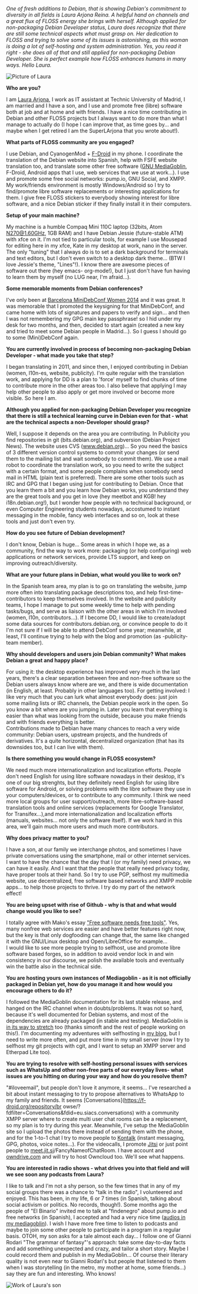 <!-- 
.. title: Interviews with FLOSS developers: Laura Arjona
.. slug: interviews-with-floss-developers-laura-arjona
.. date: 2015-03-20 21:35:36 UTC+02:00
.. tags: larjona, debian, floss
.. link: 
.. description: 
.. type: text
-->

_One of fresh additions to Debian, that is showing Debian's commitment to
diversity in all fields is Laura Arjona Reina. A helpful hand on channels and
a great flux of FLOSS energy she brings with herself. Although applied for
non-packaging Debian Developer status, Laura does recognize that there are
still some technical aspects what must grasp on. Her dedication to FLOSS and
trying to solve some of its issues is astonishing, as this woman is doing a
lot of self-hosting and system administration. Yes, you read it right - she
does all of that and still applied for non-packaging Debian Developer. She is
perfect example how FLOSS enhances humans in many ways. Hello Laura._

<!-- TEASER_END -->

![Picture of Laura](../images/larjona.png)

**Who are you?**

I am [Laura Arjona](https://wiki.debian.org/LauraArjona), I work as IT
assistant at Technic University of Madrid, I am married and I have a son, and
I use and promote free (libre) software both at job and at home and with
friends. I have a nice time contributing in Debian and other FLOSS projects
but I always want to do more than what I manage to actually do (I hope I can
improve that, as time goes by... and maybe when I get retired I am the
SuperLArjona that you wrote about!).

**What parts of FLOSS community are you engaged?**

I use Debian, and CyanogenMod + [F-Droid](https://f-droid.org) in my phone. I
coordinate the translation of the Debian website into Spanish, help with FSFE
website translation too, and translate some other free software ([GNU
MediaGoblin](http://mediagoblin.org), F-Droid, Android apps that I use, web
services that we use at work...). I use and promote some free social networks:
pump.io, GNU Social, and XMPP. My work/friends environment is mostly
Windows/Android so I try to find/promote libre software replacements or
interesting applications for them. I give free FLOSS stickers to everybody
showing interest for libre software, and a nice Debian sticker if they finally
install it in their computers.

**Setup of your main machine?**

My machine is a humble Compaq Mini 110C laptop (32bits, Atom N270@1.60GHz, 1GB
RAM) and I have Debian Jessie (future-stable ATM) with xfce on it. I'm not
tied to particular tools, for example I use Mousepad for editing here in my
xfce, Kate in my desktop at work, nano in the server. The only "tuning" that I
always do is to set a dark background for terminals and text editors, but I
don't even switch to a desktop dark theme... (BTW I love Jessie's theme,
"Lines"!). I know there are awesome pieces of software out there (hey emacs-
org-mode!), but I just don't have fun having to learn them by myself (no LUG
near, I'm afraid...).

**Some memorable moments from Debian conferences?**

I've only been at [Barcelona MiniDebConf Women
2014](http://bcn2014.mini.debconf.org/) and it was great. It was memorable
that I promoted the keysigning for that MiniDebConf, and came home with lots
of signatures and papers to verify and sign... and then I was not remembering
my GPG main key passphrase! so I hid under my desk for two months, and then,
decided to start again (created a new key and tried to meet some Debian people
in Madrid...). So I guess I should go to some (Mini)DebConf again.

**You are currently involved in process of becoming non-packaging Debian Developer - what made you take that step?**

I began translating in 2011, and since then, I enjoyed contributing in Debian
(women, l10n-es, website, publicity). I'm quite regular with the translation
work, and applying for DD is a plan to 'force' myself to find chunks of time
to contribute more in the other areas too. I also believe that applying I may
help other people to also apply or get more involved or become more visible.
So here I am.

**Although you applied for non-packaging Debian Developer you recognize that there is still a technical learning curve in Debian even for that - what are the technical aspects a non-Developer should grasp?**

Well, I suppose it depends on the area you are contributing. In Publicity you
find repositories in git (bits.debian.org), and subversion (Debian Project
News). The website uses CVS (www.debian.org)... So you need the basics of 3
different version control systems to commit your changes (or send them to the
mailing list and wait somebody to commit them). We use a mail robot to
coordinate the translation work, so you need to write the subject with a
certain format, and some people complains when somebody send mail in HTML
(plain text is preferred). There are some other tools such as IRC and GPG that
I began using just for contributing to Debian. Once that you learn them a bit
and you learn how Debian works, you understand they are the great tools and
you get in love (hey meetbot and KGB! hey i18n.debian.org!), but I wonder how
people with no technical background, or even Computer Engineering students
nowadays, accostumed to instant messaging in the mobile, fancy web interfaces
and so on, look at these tools and just don't even try.

**How do you see future of Debian development?**

I don't know, Debian is huge... Some areas in which I hope we, as a community,
find the way to work more: packaging (or help configuring) web applications or
network services, provide LTS support, and keep on improving
outreach/diversity.

**What are your future plans in Debian, what would you like to work on?**

In the Spanish team area, my plan is to go on translating the website, jump
more often into translating package descriptions too, and help first-time-
contributors to keep themselves involved. In the website and publicity teams,
I hope I manage to put some weekly time to help with pending tasks/bugs, and
serve as liaison with the other areas in which I'm involved (women, l10n,
contributors...). If I become DD, I would like to create/adopt some data
sources for contributors.debian.org, or convince people to do it I'm not sure
if I will be able to attend DebConf some year; meanwhile, at least, I'll
continue trying to help with the blog and promotion (as -publicity-team
member).

**Why should developers and users join Debian community? What makes Debian a great and happy place?**

For using it: the desktop experience has improved very much in the last years,
there's a clear separation between free and non-free software so the Debian
users always know where are we, and there is wide documentation (in English,
at least. Probably in other languages too). For getting involved: I like very
much that you can lurk what almost everybody does: just join some mailing
lists or IRC channels, the Debian people work in the open. So you know a bit
where are you jumping in. Later you learn that everything is easier than what
was looking from the outside, because you make friends and with friends
everything is better.  
Contributions made to Debian have many chances to reach a very wide community:
Debian users, upstream projects, and the hundreds of derivatives. It's a quite
horizontal, decentralized organization (that has its downsides too, but I can
live with them).

**Is there something you would change in FLOSS ecosystem?**

We need much more internationalization and localization efforts. People don't
need English for using libre software nowadays in their desktop, it's one of
our big strenghts, but they definitely need English for using libre software
for Android, or solving problems with the libre software they use in your
computers/devices, or to contribute to any community. I think we need more
local groups for user support/outreach, more libre-software-based translation
tools and online services (replacements for Google Translator, for
Transifex...),and more internationalization and localization efforts (manuals,
websites... not only the software itself). If we work hard in this area, we'll
gain much more users and much more contributors.

**Why does privacy matter to you?**

I have a son, at our family we interchange photos, and sometimes I have
private conversations using the smartphone, mail or other internet services. I
want to have the chance that the day that I (or my family) need privacy, we
can have it easily. And I want that the people that really need privacy today,
have proper tools at their hand. So I try to use PGP, selfhost my multimedia
website, use decentralized, free software based networks and XMPP mobile
apps... to help those projects to thrive. I try do my part of the network
effect!

**You are being upset with rise of Github - why is that and what would change would you like to see?**

I totally agree with Mako's essay ["Free software needs free
tools"](http://mako.cc/writing/hill-free_tools.html). Yes, many nonfree web
services are easier and have better features right now, but the key is that
only dogfooding can change that, the same like changed it with the GNU/Linux
desktop and Open/LibreOffice for example...  
I would like to see more people trying to selfhost, use and promote libre
software based forges, so in addition to avoid vendor lock in and win
consistency in our discourse, we polish the available tools and eventually win
the battle also in the technical side.

**You are hosting yours own instances of Mediagoblin - as it is not officially packaged in Debian yet, how do you manage it and how would you encourage others to do it?**

I followed the MediaGoblin documentation for its last stable release, and
hanged on the IRC channel when in doubts/problems. It was not so hard, because
it's well documented for Debian systems, and most of the dependencies are
already packaged (in stable and testing). MediaGoblin is [in its way to
stretch](https://bugs.debian.org/cgi-bin/bugreport.cgi?bug=657405) too (thanks
simonft and the rest of people working on this!). I'm documenting my
adventures with selfhosting in [my blog](<http://larjona.wordpress.com>), but
I need to write more often, and put more time in my small server (now I try to
selfhost my git projects with cgit, and I want to setup an XMPP server and
Etherpad Lite too).

**You are trying to resolve with self-hosting personal issues with services such as WhatsUp and other non-free parts of our everyday lives- what issues are you hitting on during your way and how do you resolve them?**

"#iloveemail", but people don't love it anymore, it seems... I've researched a
bit about instant messaging to try to propose alternatives to WhatsApp to my
family and friends. It seems [Conversations](https://f-droid.org/repository/br
owse/?fdfilter=Conversations&fdid=eu.siacs.conversations) with a community
XMPP server where to create multi user chat rooms can be a replacement, so my
plan is to try during this year. Meanwhile, I've setup the MediaGoblin site so
I upload the photos there instead of sending them with the phone, and for the
1-to-1 chat I try to move people to
[Kontalk](https://f-droid.org/repository/browse/?fdfilter=Kontalk) (instant
messaging, GPG, photos, voice notes...). For the videocalls, I promote
[Jitsi](https://jitsi.org/) or just point people to
[meet.jit.si](https://meet.jit.si/)/FancyNameofChatRoom. I have account and
[owndrive.com](https://my.owndrive.com) and will try to host Owncloud too.
We'll see what happens.

**You are interested in radio shows - what drives you into that field and will we see soon any podcasts from Laura?**

I like to talk and I'm not a shy person, so the few times that in any of my
social groups there was a chance to "talk in the radio", I volunteered and
enjoyed. This has been, in my life, 6 or 7 times (in Spanish, talking about
social activism or politics. No records, though!). Some months ago the people
of "El Binario" invited me to talk at "findenegro" about pump.io and free
networks (in Spanish), I accepted and had a very nice time ([audios in my
mediagoblin](http://media.larjona.net/u/larjona/tag/redes-libres/)). I wish I
have more free time to listen to podcasts and maybe to join some other people
to participate in a program in a regular basis. OTOH, my son asks for a tale
almost each day... I follow one of Gianni Rodari "The grammar of fantasy"'s
approach: take some day-to-day facts and add something unexpected and crazy,
and tailor a short story. Maybe I could record them and publish in my
MediaGoblin... Of course their literary quality is not even near to Gianni
Rodari's but people that listened to them when I was storytelling (in the
metro, my mother at home, some friends...) say they are fun and interesting.
Who knows!

![Work of Laura's son](../images/son.jpg)
